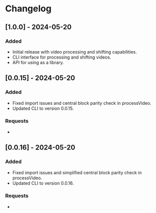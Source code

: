 
# Changelog

## [1.0.0] - 2024-05-20
### Added
- Initial release with video processing and shifting capabilities.
- CLI interface for processing and shifting videos.
- API for using as a library.

## [0.0.15] - 2024-05-20
### Added
- Fixed import issues and central block parity check in processVideo.
- Updated CLI to version 0.0.15.

### Requests
- 

## [0.0.16] - 2024-05-20
### Added
- Fixed import issues and simplified central block parity check in processVideo.
- Updated CLI to version 0.0.16.

### Requests
- 
